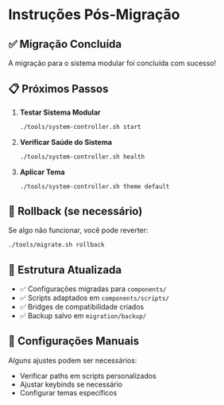 # Instruções Pós-Migração

## ✅ Migração Concluída

A migração para o sistema modular foi concluída com sucesso!

## 📋 Próximos Passos

1. **Testar Sistema Modular**
   ```bash
   ./tools/system-controller.sh start
   ```

2. **Verificar Saúde do Sistema**
   ```bash
   ./tools/system-controller.sh health
   ```

3. **Aplicar Tema**
   ```bash
   ./tools/system-controller.sh theme default
   ```

## 🔄 Rollback (se necessário)

Se algo não funcionar, você pode reverter:
```bash
./tools/migrate.sh rollback
```

## 📁 Estrutura Atualizada

- ✅ Configurações migradas para `components/`
- ✅ Scripts adaptados em `components/scripts/`
- ✅ Bridges de compatibilidade criados
- ✅ Backup salvo em `migration/backup/`

## 🔧 Configurações Manuais

Alguns ajustes podem ser necessários:
- Verificar paths em scripts personalizados
- Ajustar keybinds se necessário
- Configurar temas específicos
